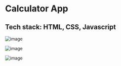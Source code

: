 # Calculator App
## Tech stack: HTML, CSS, Javascript

![image](https://github.com/user-attachments/assets/cb98a240-6a7e-451d-b98c-87c9c325e454)

![image](https://github.com/user-attachments/assets/be1dc4d0-f898-4899-9921-b3bc1b93292a)

![image](https://github.com/user-attachments/assets/fca25f11-c49a-46e5-bfa6-2fbc4f53d08b)

